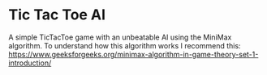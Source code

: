 # Tic Tac Toe AI
A simple TicTacToe game with an unbeatable AI using the MiniMax algorithm.
To understand how this algorithm works I recommend this: https://www.geeksforgeeks.org/minimax-algorithm-in-game-theory-set-1-introduction/